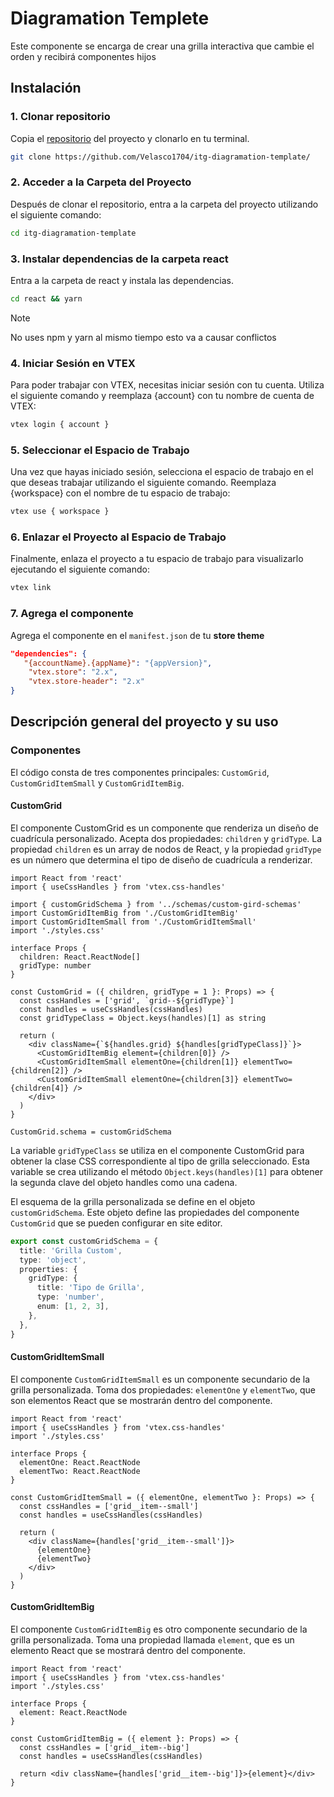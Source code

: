 # Diagramation Templete

Este componente se encarga de crear una grilla interactiva que cambie el orden y recibirá componentes hijos

## Instalación

### 1. Clonar repositorio

Copia el [repositorio](https://github.com/Velasco1704/itg-diagramation-template/) del proyecto y clonarlo en tu terminal.

```bash
git clone https://github.com/Velasco1704/itg-diagramation-template/
```

### 2. Acceder a la Carpeta del Proyecto

Después de clonar el repositorio, entra a la carpeta del proyecto utilizando el siguiente comando:

```bash
cd itg-diagramation-template
```

### 3. Instalar dependencias de la carpeta react

Entra a la carpeta de react y instala las dependencias.

```bash
cd react && yarn
```

> [!NOTE]
> No uses npm y yarn al mismo tiempo esto va a causar conflictos

### 4. Iniciar Sesión en VTEX

Para poder trabajar con VTEX, necesitas iniciar sesión con tu cuenta. Utiliza el siguiente comando y reemplaza {account} con tu nombre de cuenta de VTEX:

```bash
vtex login { account }
```

### 5. Seleccionar el Espacio de Trabajo

Una vez que hayas iniciado sesión, selecciona el espacio de trabajo en el que deseas trabajar utilizando el siguiente comando. Reemplaza {workspace} con el nombre de tu espacio de trabajo:

```bash
vtex use { workspace }
```

### 6. Enlazar el Proyecto al Espacio de Trabajo

Finalmente, enlaza el proyecto a tu espacio de trabajo para visualizarlo ejecutando el siguiente comando:

```bash
vtex link
```

### 7. Agrega el componente

Agrega el componente en el `manifest.json` de tu **store theme**

```JSON
"dependencies": {
   "{accountName}.{appName}": "{appVersion}",
    "vtex.store": "2.x",
    "vtex.store-header": "2.x"
}
```

## Descripción general del proyecto y su uso

### Componentes

El código consta de tres componentes principales: `CustomGrid`, `CustomGridItemSmall` y `CustomGridItemBig`.

#### CustomGrid

El componente CustomGrid es un componente que renderiza un diseño de cuadrícula personalizado. Acepta dos propiedades: `children` y `gridType`. La propiedad `children` es un array de nodos de React, y la propiedad `gridType` es un número que determina el tipo de diseño de cuadrícula a renderizar.

```tsx
import React from 'react'
import { useCssHandles } from 'vtex.css-handles'

import { customGridSchema } from '../schemas/custom-gird-schemas'
import CustomGridItemBig from './CustomGridItemBig'
import CustomGridItemSmall from './CustomGridItemSmall'
import './styles.css'

interface Props {
  children: React.ReactNode[]
  gridType: number
}

const CustomGrid = ({ children, gridType = 1 }: Props) => {
  const cssHandles = ['grid', `grid--${gridType}`]
  const handles = useCssHandles(cssHandles)
  const gridTypeClass = Object.keys(handles)[1] as string

  return (
    <div className={`${handles.grid} ${handles[gridTypeClass]}`}>
      <CustomGridItemBig element={children[0]} />
      <CustomGridItemSmall elementOne={children[1]} elementTwo={children[2]} />
      <CustomGridItemSmall elementOne={children[3]} elementTwo={children[4]} />
    </div>
  )
}

CustomGrid.schema = customGridSchema
```

La variable `gridTypeClass` se utiliza en el componente CustomGrid para obtener la clase CSS correspondiente al tipo de grilla seleccionado. Esta variable se crea utilizando el método `Object.keys(handles)[1]` para obtener la segunda clave del objeto handles como una cadena.

El esquema de la grilla personalizada se define en el objeto `customGridSchema`. Este objeto define las propiedades del componente `CustomGrid` que se pueden configurar en site editor.

```ts
export const customGridSchema = {
  title: 'Grilla Custom',
  type: 'object',
  properties: {
    gridType: {
      title: 'Tipo de Grilla',
      type: 'number',
      enum: [1, 2, 3],
    },
  },
}
```

#### CustomGridItemSmall

El componente `CustomGridItemSmall` es un componente secundario de la grilla personalizada. Toma dos propiedades: `elementOne` y `elementTwo`, que son elementos React que se mostrarán dentro del componente.

```tsx
import React from 'react'
import { useCssHandles } from 'vtex.css-handles'
import './styles.css'

interface Props {
  elementOne: React.ReactNode
  elementTwo: React.ReactNode
}

const CustomGridItemSmall = ({ elementOne, elementTwo }: Props) => {
  const cssHandles = ['grid__item--small']
  const handles = useCssHandles(cssHandles)

  return (
    <div className={handles['grid__item--small']}>
      {elementOne}
      {elementTwo}
    </div>
  )
}
```

#### CustomGridItemBig

El componente `CustomGridItemBig` es otro componente secundario de la grilla personalizada. Toma una propiedad llamada `element`, que es un elemento React que se mostrará dentro del componente.

```tsx
import React from 'react'
import { useCssHandles } from 'vtex.css-handles'
import './styles.css'

interface Props {
  element: React.ReactNode
}

const CustomGridItemBig = ({ element }: Props) => {
  const cssHandles = ['grid__item--big']
  const handles = useCssHandles(cssHandles)

  return <div className={handles['grid__item--big']}>{element}</div>
}
```
